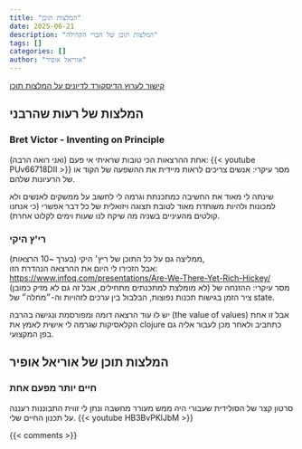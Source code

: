 ```yaml
---
title: "המלצות תוכן"
date: 2025-06-21
description: "המלצות תוכן של חברי הקהילה"
tags: []
categories: []
author: "אוריאל אופיר"
---
```


<a href="https://discord.gg/rRceDRh9Qw" target="_blank" rel="noopener noreferrer">קישור לערוץ הדיסקורד לדיונים על המלצות תוכן</a>

## המלצות של רעות שהרבני

### Bret Victor - Inventing on Principle

אחת ההרצאות הכי טובות שראיתי אי פעם (ואני רואה הרבה):
{{< youtube PUv66718DII >}}
מסר עיקרי: אנשים צריכים לראות מיידית את ההשפעה של הקוד או של הרעיונות שלהם.

שינתה לי מאוד את החשיבה כמתכנתת וגרמה לי לחשוב על ממשקים לאנשים ולא למכונות ולהיות משוחדת מאוד לטובת תצוגה ויזואלית של כל דבר אפשרי (כי אנחנו קולטים מהעיניים בשניה מה שיקח לנו שעות וימים לקלוט אחרת).

### רי'ץ היקי
ממליצה גם על כל התוכן של ריץ׳ היקי (בערך ~10 הרצאות),  
אבל הזכירו לי היום את ההרצאה הנהדרת הזו:  
https://www.infoq.com/presentations/Are-We-There-Yet-Rich-Hickey/  
(לא מומלצת למתכנתים מתחילים, אבל זה גם לא מזיק כמובן)
מסר עיקרי: ההזנחה של ציר הזמן בגישות תכנות נפוצות, הבלבול בין ערכים לזהויות וה-״מחלה״ של state.

יש לו עוד הרצאה דומה ומפורסמת ונגישה בהרבה (the value of values) אבל זו אחת הקלאסיקות שגרמה לי אישית לאמץ את clojure כתחביב ולאחר מכן לעבור אליה גם בפן המקצועי.

## המלצות תוכן של אוריאל אופיר

### חיים יותר מפעם אחת
סרטון קצר של הסולידית שעבורי היה ממש מעורר מחשבה ונתן לי זווית התבוננות רעננה על תכנון החיים שלי.
{{< youtube HB3BvPKlJbM >}}

{{< comments >}}
